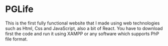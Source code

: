 # PGLife
This is the first fully functional website that I made using web technologies such as Html, Css and JavaScript, also a bit of React.
You have to download first the code and run it using XAMPP or any software which supports PhP file format.
